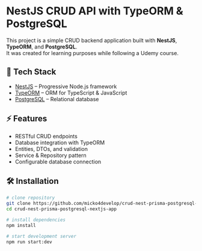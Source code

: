 # NestJS CRUD API with TypeORM & PostgreSQL

This project is a simple CRUD backend application built with **NestJS**, **TypeORM**, and **PostgreSQL**.  
It was created for learning purposes while following a Udemy course.

## 🚀 Tech Stack
- [NestJS](https://nestjs.com/) – Progressive Node.js framework
- [TypeORM](https://typeorm.io/) – ORM for TypeScript & JavaScript
- [PostgreSQL](https://www.postgresql.org/) – Relational database

## ⚡ Features
- RESTful CRUD endpoints
- Database integration with TypeORM
- Entities, DTOs, and validation
- Service & Repository pattern
- Configurable database connection

## 🛠 Installation

```bash
# clone repository
git clone https://github.com/micko4develop/crud-nest-prisma-postgresql-nextjs-app.git
cd crud-nest-prisma-postgresql-nextjs-app

# install dependencies
npm install

# start development server
npm run start:dev